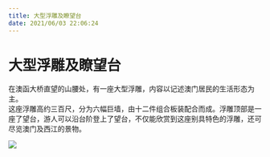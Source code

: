 ```yaml
---
title: 大型浮雕及瞭望台  
date: 2021/06/03 22:06:24  
---
```

  
# 大型浮雕及瞭望台  
在澳函大桥直望的山腰处，有一座大型浮雕，内容以记述澳门居民的生活形态为主。  
这座浮雕高约三百尺，分为六幅巨墙，由十二件组合板装配合而成。浮雕顶部是一座了望台，游人可以沿台阶登上了望台，不仅能欣赏到这座别具特色的浮雕，还可尽览澳门及西江的景物。  
  
![](https://cdn.jsdelivr.net/gh/szqq0512/Pic/img/202201212151067.png)  